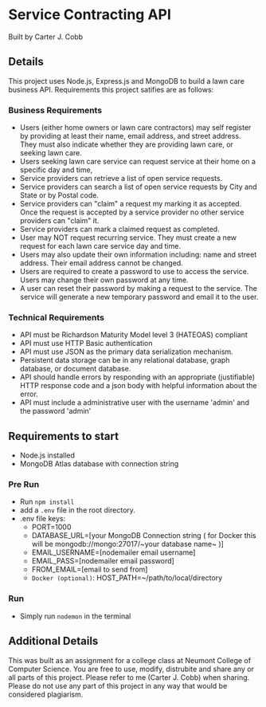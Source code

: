 # Service Contracting API

Built by Carter J. Cobb

## Details

This project uses Node.js, Express.js and MongoDB to build a lawn care business API. Requirements this project satifies are as follows:

### Business Requirements

* Users (either home owners or lawn care contractors) may self register by providing at least their name, email address, and street address.  They must also indicate whether they are providing lawn care, or seeking lawn care.
* Users seeking lawn care service can request service at their home on a specific day and time,
* Service providers can retrieve a list of open service requests.
* Service providers can search a list of open service requests by City and State or by Postal code.
* Service providers can "claim" a request my marking it as accepted.  Once the request is accepted by a service provider no other service providers can "claim" it.
* Service providers can mark a claimed request as completed.
* User may NOT request recurring service.  They must create a new request for each lawn care service day and time.
* Users may also update their own information including:  name and street address.  Their email address cannot be changed.
* Users are required to create a password to use to access the service.  Users may change their own password at any time.
* A user can reset their password by making a request to the service.  The service will generate a new temporary password and email it to the user.

### Technical Requirements

* API must be Richardson Maturity Model level 3 (HATEOAS) compliant
* API must use HTTP Basic authentication
* API must use JSON as the primary data serialization mechanism.
* Persistent data storage can be in any relational database, graph database, or document database.
* API should handle errors by responding with an appropriate (justifiable) HTTP response code and a json body with helpful information about the error.
* API must include a administrative user with the username 'admin' and the password 'admin'

## Requirements to start

* Node.js installed
* MongoDB Atlas database with connection string

### Pre Run

* Run `npm install`
* add a `.env` file in the root directory.
* .env file keys:
  * PORT=1000
  * DATABASE_URL=[your MongoDB Connection string ( for Docker this will be mongodb://mongo:27017/~your database name~ )]
  * EMAIL_USERNAME=[nodemailer email username]
  * EMAIL_PASS=[nodemailer email password]
  * FROM_EMAIL=[email to send from]
  * `Docker (optional)`: HOST_PATH=~/path/to/local/directory

### Run

* Simply run `nodemon` in the terminal

## Additional Details

This was built as an assignment for a college class at Neumont College of Computer Science. You are free to use, modify, distrubite and share any or all parts of this project. Please refer to me (Carter J. Cobb) when sharing. Please do not use any part of this project in any way that would be considered plagiarism.
